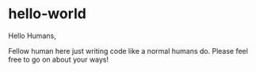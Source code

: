 # hello-world

Hello Humans,

Fellow human here just writing code like a normal humans do. Please feel free to go on about your ways!
